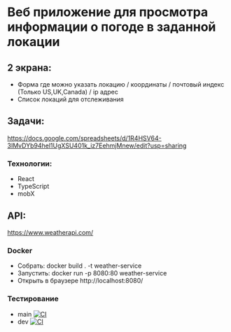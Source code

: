 # Веб приложение для просмотра информации о погоде в заданной локации

## 2 экрана:

- Форма где можно указать локацию / координаты / почтовый индекс (Только US,UK,Canada) / ip адрес
- Список локаций для отслеживания

## Задачи:

https://docs.google.com/spreadsheets/d/1R4HSV64-3IMvDYb94hel1UgXSU401k_iz7EehmjMnew/edit?usp=sharing

### Технологии:

- React
- TypeScript
- mobX

## API:

https://www.weatherapi.com/

### Docker

- Собрать: docker build . -t weather-service
- Запустить: docker run -p 8080:80 weather-service
- Открыть в браузере http://localhost:8080/

### Тестирование
* main 
[![CI](https://github.com/SukhachevN/Software-Engineering-2021/actions/workflows/main.yml/badge.svg?branch=main)](https://github.com/SukhachevN/Software-Engineering-2021/actions/workflows/main.yml)
* dev 
[![CI](https://github.com/SukhachevN/Software-Engineering-2021/actions/workflows/main.yml/badge.svg?branch=dev)](https://github.com/SukhachevN/Software-Engineering-2021/actions/workflows/main.yml)

